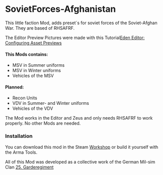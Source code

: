 # SovietForces-Afghanistan

This little faction Mod, adds preset´s for soviet forces of the Soviet-Afghan War. They are based of RHSAFRF.

The Editor Preview Pictures were made with this Tutorial[Eden Editor: Configuring Asset Previews](https://community.bistudio.com/wiki/Eden_Editor:_Configuring_Asset_Previews)


#### This Mods contains:
- MSV in Summer uniforms
- MSV in Winter uniforms
- Vehicles of the MSV

#### Planned:
- Recon Units
- VDV in Summer- and Winter uniforms
- Vehicles of the VDV

The Mod works in the Editor and Zeus and only needs RHSAFRF to work properly. No other Mods are needed.

### Installation
 You can download this mod in the Steam [Workshop](https://steamcommunity.com/sharedfiles/filedetails/?id=2472665424) or build it yourself with the Arma Tools.

All of this Mod was developed as a collective work of the German Mil-sim Clan [25. Garderegiment](https://25garde-arma.de)
